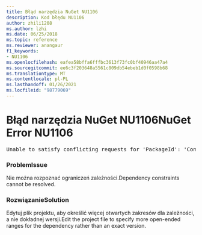 ```yaml
---
title: Błąd narzędzia NuGet NU1106
description: Kod błędu NU1106
author: zhili1208
ms.author: lzhi
ms.date: 06/25/2018
ms.topic: reference
ms.reviewer: anangaur
f1_keywords:
- NU1106
ms.openlocfilehash: eafea58bffa6fffbc3613f73fc0bf40946aa47a4
ms.sourcegitcommit: ee6c3f203648a5561c809db54ebeb1d0f0598b68
ms.translationtype: MT
ms.contentlocale: pl-PL
ms.lasthandoff: 01/26/2021
ms.locfileid: "98779069"
---
```

# <a name="nuget-error-nu1106"></a><span data-ttu-id="41002-103">Błąd narzędzia NuGet NU1106</span><span class="sxs-lookup"><span data-stu-id="41002-103">NuGet Error NU1106</span></span>

<pre>Unable to satisfy conflicting requests for 'PackageId': 'Conflict path' Framework: 'Target graph'</pre>

### <a name="issue"></a><span data-ttu-id="41002-104">Problem</span><span class="sxs-lookup"><span data-stu-id="41002-104">Issue</span></span>
<span data-ttu-id="41002-105">Nie można rozpoznać ograniczeń zależności.</span><span class="sxs-lookup"><span data-stu-id="41002-105">Dependency constraints cannot be resolved.</span></span>

### <a name="solution"></a><span data-ttu-id="41002-106">Rozwiązanie</span><span class="sxs-lookup"><span data-stu-id="41002-106">Solution</span></span>
<span data-ttu-id="41002-107">Edytuj plik projektu, aby określić więcej otwartych zakresów dla zależności, a nie dokładnej wersji.</span><span class="sxs-lookup"><span data-stu-id="41002-107">Edit the project file to specify more open-ended ranges for the dependency rather than an exact version.</span></span>